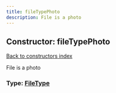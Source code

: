 ```yaml
---
title: fileTypePhoto
description: File is a photo
---
```

## Constructor: fileTypePhoto  
[Back to constructors index](index.md)



File is a photo




### Type: [FileType](../types/FileType.md)


